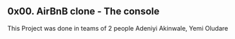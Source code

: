 ## 0x00. AirBnB clone - The console

This Project was done in teams of 2 people Adeniyi Akinwale, Yemi Oludare
